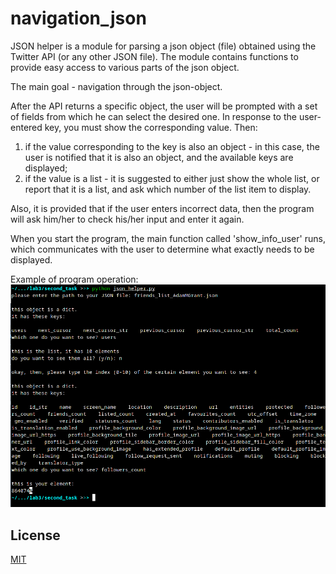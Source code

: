 # navigation_json

JSON helper is a module for parsing a json object (file) obtained using the Twitter API (or any other JSON file). The module contains functions to provide easy access to various parts of the json object.

The main goal - navigation through the json-object.

After the API returns a specific object, the user will be prompted with a set of fields from which he can select the desired one. In response to the user-entered key, you must show the corresponding value. Then:
1. if the value corresponding to the key is also an object - in this case, the user is notified that it is also an object, and the available keys are displayed;
2. if the value is a list - it is suggested to either just show the whole list, or report that it is a list, and ask which number of the list item to display.

Also, it is provided that if the user enters incorrect data, then the program will ask him/her to check his/her input and enter it again.

When you start the program, the main function called 'show_info_user' runs, which communicates with the user to determine what exactly needs to be displayed.

Example of program operation:
<img src="example.png" alt="example of running the programm"/>

## License
[MIT](https://github.com/alinamuliak/navigation_json/blob/main/LICENSE)